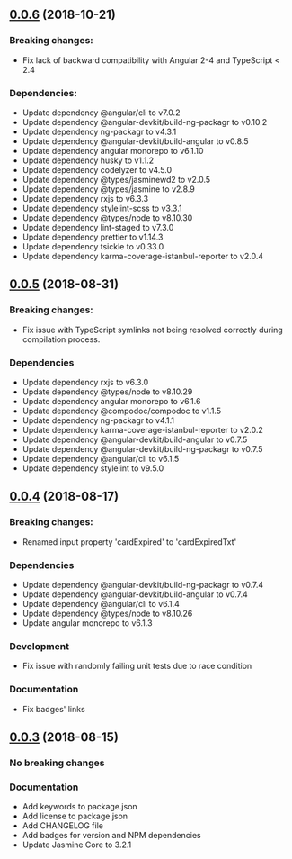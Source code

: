<a name="0.0.6"></a>

## [0.0.6](https://github.com/bartosz-d3v/ng-payment-card/compare/v0.0.5...v0.0.6) (2018-10-21)

### Breaking changes:

- Fix lack of backward compatibility with Angular 2-4 and TypeScript < 2.4

### Dependencies:

- Update dependency @angular/cli to v7.0.2
- Update dependency @angular-devkit/build-ng-packagr to v0.10.2
- Update dependency ng-packagr to v4.3.1
- Update dependency @angular-devkit/build-angular to v0.8.5
- Update dependency angular monorepo to v6.1.10
- Update dependency husky to v1.1.2
- Update dependency codelyzer to v4.5.0
- Update dependency @types/jasminewd2 to v2.0.5
- Update dependency @types/jasmine to v2.8.9
- Update dependency rxjs to v6.3.3
- Update dependency stylelint-scss to v3.3.1
- Update dependency @types/node to v8.10.30
- Update dependency lint-staged to v7.3.0
- Update dependency prettier to v1.14.3
- Update dependency tsickle to v0.33.0
- Update dependency karma-coverage-istanbul-reporter to v2.0.4

<a name="0.0.5"></a>

## [0.0.5](https://github.com/bartosz-d3v/ng-payment-card/compare/v0.0.4...v0.0.5) (2018-08-31)

### Breaking changes:

- Fix issue with TypeScript symlinks not being resolved correctly during compilation process.

### Dependencies

- Update dependency rxjs to v6.3.0
- Update dependency @types/node to v8.10.29
- Update dependency angular monorepo to v6.1.6
- Update dependency @compodoc/compodoc to v1.1.5
- Update dependency ng-packagr to v4.1.1
- Update dependency karma-coverage-istanbul-reporter to v2.0.2
- Update dependency @angular-devkit/build-angular to v0.7.5
- Update dependency @angular-devkit/build-ng-packagr to v0.7.5
- Update dependency @angular/cli to v6.1.5
- Update dependency stylelint to v9.5.0

<a name="0.0.4"></a>

## [0.0.4](https://github.com/bartosz-d3v/ng-payment-card/compare/v0.0.3...v0.0.4) (2018-08-17)

### Breaking changes:

- Renamed input property 'cardExpired' to 'cardExpiredTxt'

### Dependencies

- Update dependency @angular-devkit/build-ng-packagr to v0.7.4
- Update dependency @angular-devkit/build-angular to v0.7.4
- Update dependency @angular/cli to v6.1.4
- Update dependency @types/node to v8.10.26
- Update angular monorepo to v6.1.3

### Development

- Fix issue with randomly failing unit tests due to race condition

### Documentation

- Fix badges' links

<a name="0.0.3"></a>

## [0.0.3](https://github.com/bartosz-d3v/ng-payment-card/compare/v0.0.1...v0.0.3) (2018-08-15)

### No breaking changes

### Documentation

- Add keywords to package.json
- Add license to package.json
- Add CHANGELOG file
- Add badges for version and NPM dependencies
- Update Jasmine Core to 3.2.1
